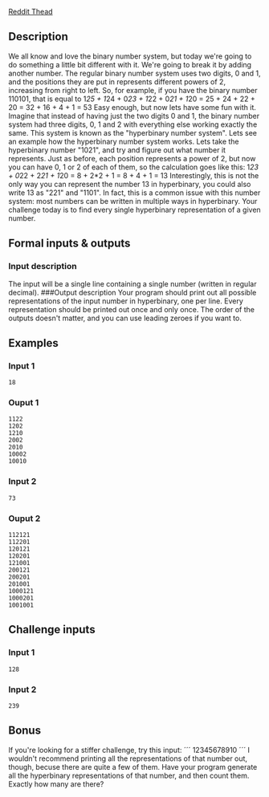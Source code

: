 [Reddit Thead](http://redd.it/2xx86n)
## Description
We all know and love the binary number system, but today we're going to do something a little bit different with it. We're going to break it by adding another number.
The regular binary number system uses two digits, 0 and 1, and the positions they are put in represents different powers of 2, increasing from right to left. So, for example, if you have the binary number 110101, that is equal to
1*25 + 1*24 + 0*23 + 1*22 + 0*21 + 1*20
= 25 + 24 + 22 + 20
= 32 + 16 + 4 + 1
= 53
Easy enough, but now lets have some fun with it.
Imagine that instead of having just the two digits 0 and 1, the binary number system had three digits, 0, 1 and 2 with everything else working exactly the same. This system is known as the "hyperbinary number system".
Lets see an example how the hyperbinary number system works. Lets take the hyperbinary number "1021", and try and figure out what number it represents. Just as before, each position represents a power of 2, but now you can have 0, 1 or 2 of each of them, so the calculation goes like this:
1*23 + 0*22 + 2*21 + 1*20
= 8 + 2*2 + 1
= 8 + 4 + 1
= 13
Interestingly, this is not the only way you can represent the number 13 in hyperbinary, you could also write 13 as "221" and "1101".
In fact, this is a common issue with this number system: most numbers can be written in multiple ways in hyperbinary. Your challenge today is to find every single hyperbinary representation of a given number.
## Formal inputs & outputs
### Input description
The input will be a single line containing a single number (written in regular decimal).
###Output description
Your program should print out all possible representations of the input number in hyperbinary, one per line. Every representation should be printed out once and only once. The order of the outputs doesn't matter, and you can use leading zeroes if you want to.
## Examples
### Input 1
```
18
```
### Ouput 1
```
1122
1202
1210
2002
2010
10002
10010
```
### Input 2
```
73
```
### Ouput 2
```
112121
112201
120121
120201
121001
200121
200201
201001
1000121
1000201
1001001
```
## Challenge inputs
### Input 1
```
128
```
### Input 2
```
239
```
## Bonus
If you're looking for a stiffer challenge, try this input:
´´´
12345678910
´´´
I wouldn't recommend printing all the representations of that number out, though, becuse there are quite a few of them.
Have your program generate all the hyperbinary representations of that number, and then count them. Exactly how many are there?
